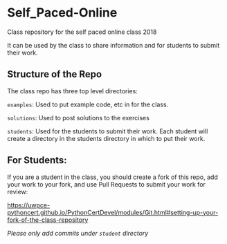 # Self_Paced-Online
Class repository for the self paced online class 2018


It can be used by the class to share information and for students to submit their work.

## Structure of the Repo

The class repo has three top level directories:

`examples`: Used to put example code, etc in for the class.

`solutions`: Used to post solutions to the exercises

`students`: Used for the students to submit their work. Each student will create a directory in the students directory in which to put their work.


## For Students:

If you are a student in the class, you should create a fork of this repo, add your work to your fork, and use Pull Requests to submit your work for review:

https://uwpce-pythoncert.github.io/PythonCertDevel/modules/Git.html#setting-up-your-fork-of-the-class-repository

*Please only add commits under `student` directory*